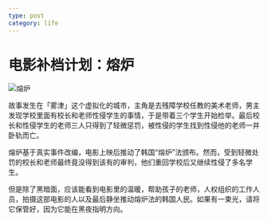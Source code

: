 ```yaml
---
type: post
category: life
---
```

# 电影补档计划：熔炉

![熔炉](https://img9.doubanio.com/view/photo/l/public/p1363250216.webp)

故事发生在「雾津」这个虚拟化的城市，主角是去残障学校任教的美术老师，男主发现学校里面有校长和老师性侵学生的事情，于是带着三个学生开始检举。最后校长和性侵学生的老师三人只得到了轻微惩罚，被性侵的学生找到性侵他的老师一并卧轨而亡。

熔炉基于真实事件改编，电影上映后推动了韩国“熔炉”法颁布。然而，受到轻微处罚的校长和老师最终竟没得到该有的审判，他们重回学校后又继续性侵了多名学生。

但是除了黑暗面，应该能看到电影里的温暖，帮助孩子的老师，人权组织的工作人员，拍摄这部电影的人以及最后静坐推动熔炉法的韩国人民。如果有一束光，请将它保管好，因为它能在黑夜指明方向。